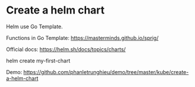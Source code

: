 # Create a helm chart

Helm use Go Template.

Functions in Go Template: https://masterminds.github.io/sprig/

Official docs: https://helm.sh/docs/topics/charts/

helm create my-first-chart

Demo: https://github.com/phanletrunghieu/demo/tree/master/kube/create-a-helm-chart